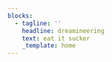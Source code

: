 ```yaml
---
blocks:
  - tagline: ''
    headline: dreamineering
    text: eat it sucker
    _template: home
---
```


